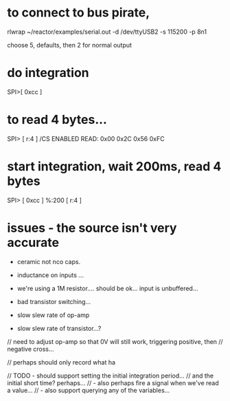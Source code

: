 

# to connect to bus pirate,
rlwrap ~/reactor/examples/serial.out -d /dev/ttyUSB2 -s 115200 -p 8n1

choose 5, defaults, then 2 for normal output

# do integration
SPI>[ 0xcc ]

# to read 4 bytes...
SPI> [ r:4 ]
/CS ENABLED
READ: 0x00 0x2C 0x56 0xFC

# start integration, wait 200ms, read 4 bytes
SPI> [ 0xcc ] %:200  [ r:4 ]


# issues - the source isn't very accurate
  - ceramic not nco caps.
  - inductance on inputs ...
  - we're using a 1M resistor.... should be ok... input is unbuffered... 
  - bad transistor switching...

  - slow slew rate of op-amp
  - slow slew rate of transistor...?



// need to adjust op-amp so that 0V will still work, triggering positive, then 
// negative cross...

// perhaps should only record what ha


// TODO - should support setting the initial integration period...
// and the initial short time? perhaps...
// - also perhaps fire a signal when we've read a value...
// - also support querying any of the variables...





